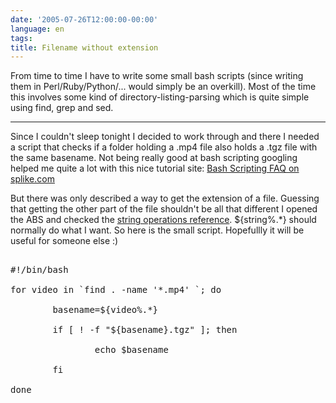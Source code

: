 ```yaml
---
date: '2005-07-26T12:00:00-00:00'
language: en
tags:
title: Filename without extension
---
```



From time to time I have to write some small bash scripts (since writing them in Perl/Ruby/Python/... would simply be an overkill). Most of the time this involves some kind of directory-listing-parsing which is quite simple using find, grep and sed.

-------------------------------



Since I couldn't sleep tonight I decided to work through and there I needed a script that checks if a folder holding a .mp4 file also holds a .tgz file with the same basename. Not being really good at bash scripting googling helped me quite a lot with this nice tutorial site: <a href="http://www.splike.com/howtos/bash_faq.html">Bash Scripting FAQ on splike.com</a>



But there was only described a way to get the extension of a file. Guessing that getting the other part of the file shouldn't be all that different I opened the ABS and checked the <a href="http://www.tldp.org/LDP/abs/html/refcards.html#AEN16857">string operations reference</a>. ${string%.*} should normally do what I want. So here is the small script. Hopefullly it will be useful for someone else :)



<pre class="code">

#!/bin/bash

for video in `find . -name '*.mp4' `; do

        basename=${video%.*}

        if [ ! -f "${basename}.tgz" ]; then

                echo $basename

        fi

done

</pre>